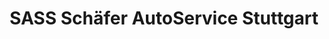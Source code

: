 ---
title: "SASS Schäfer AutoService Stuttgart"
url: /stuttgart/sass-schaefer-autoservice-stuttgart/
shop: Autowerkstatt
---